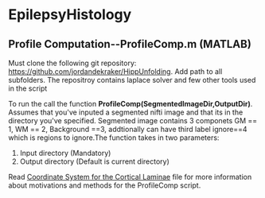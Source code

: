 # EpilepsyHistology

## Profile Computation--ProfileComp.m (MATLAB)
Must clone the following git repository: https://github.com/jordandekraker/HippUnfolding. Add path to all 
subfolders. The repositroy contains laplace solver and few other tools used in the script

To run the call the function **ProfileComp(SegmentedImageDir,OutputDir)**.
Assumes that you've inputed a segmented nifti image and that its in the directory you've specified. Segmented image
contains 3 componets GM == 1, WM == 2, Background ==3, addtionally can have third label ignore==4 which is regions to 
ignore.The function takes in two parameters:
  1) Input directory (Mandatory)
  2) Output directory (Default is current directory)  

Read [Coordinate System for the Cortical Laminae](../AIP.pdf) file for more information about motivations and methods for the ProfileComp script. 
